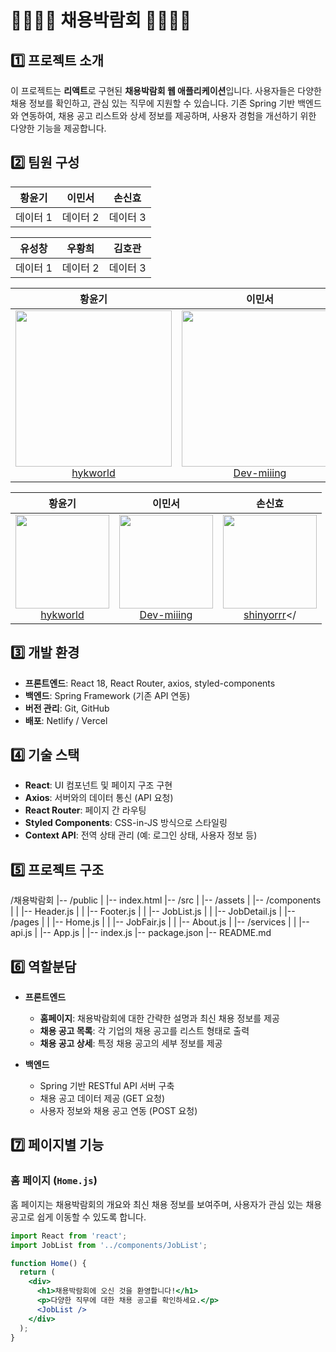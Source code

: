 # 👨‍👨‍👦‍👦 채용박람회 👨‍👩‍👧‍👧

## 1️⃣ 프로젝트 소개

이 프로젝트는 **리액트**로 구현된 **채용박람회 웹 애플리케이션**입니다. 사용자들은 다양한 채용 정보를 확인하고, 관심 있는 직무에 지원할 수 있습니다. 기존 Spring 기반 백엔드와 연동하여, 채용 공고 리스트와 상세 정보를 제공하며, 사용자 경험을 개선하기 위한 다양한 기능을 제공합니다.

## 2️⃣ 팀원 구성

| 황윤기 | 이민서 | 손신효 |
|--------|--------|--------|
| 데이터 1 | 데이터 2 | 데이터 3 |

| 유성창 | 우황희 | 김호관 |
|--------|--------|--------|
| 데이터 1 | 데이터 2 | 데이터 3 |

| 황윤기     | 이민서     | 손신효 |
|----------|----------|----------------|
| <div align="center"><a href="https://github.com/hykworld"><img src="https://avatars.githubusercontent.com/u/70290522" width="250" height="250" /></a><br><a href="https://github.com/hykworld">hykworld</a></div> | <div align="center"><a href="https://github.com/Dev-miiing"><img src="https://avatars.githubusercontent.com/u/74334443" width="250" height="250" /></a><br><a href="https://github.com/Dev-miiing">Dev-miiing</a></div> | <div align="center"><a href="https://github.com/shinyorrr"><img src="https://avatars.githubusercontent.com/u/71862647" width="250" height="250" /></a><br><a href="https://github.com/shinyorrr">shinyorrr</a></div> |

| 황윤기     | 이민서     | 손신효 |
|----------|----------|----------------|
| <div align="center"><a href="https://github.com/hykworld"><img src="https://avatars.githubusercontent.com/u/70290522?v=4" width="150" height="150" /></a><br><a href="https://github.com/hykworld">hykworld</a></div> | <div align="center"><a href="https://github.com/Dev-miiing"><img src="https://avatars.githubusercontent.com/u/74334443?v=4" width="150" height="150" /></a><br><a href="https://github.com/Dev-miiing">Dev-miiing</a></div> | <div align="center"><a href="https://github.com/shinyorrr"><img src="https://avatars.githubusercontent.com/u/71862647?v=4" width="150" height="150" /></a><br><a href="https://github.com/shinyorrr">shinyorrr</a></



## 3️⃣ 개발 환경

- **프론트엔드**: React 18, React Router, axios, styled-components
- **백엔드**: Spring Framework (기존 API 연동)
- **버전 관리**: Git, GitHub
- **배포**: Netlify / Vercel

## 4️⃣ 기술 스택

- **React**: UI 컴포넌트 및 페이지 구조 구현
- **Axios**: 서버와의 데이터 통신 (API 요청)
- **React Router**: 페이지 간 라우팅
- **Styled Components**: CSS-in-JS 방식으로 스타일링
- **Context API**: 전역 상태 관리 (예: 로그인 상태, 사용자 정보 등)

## 5️⃣ 프로젝트 구조

/채용박람회 |-- /public | |-- index.html |-- /src | |-- /assets | |-- /components | | |-- Header.js | | |-- Footer.js | | |-- JobList.js | | |-- JobDetail.js | |-- /pages | | |-- Home.js | | |-- JobFair.js | | |-- About.js | |-- /services | | |-- api.js | |-- App.js | |-- index.js |-- package.json |-- README.md

## 6️⃣ 역할분담

- **프론트엔드**
  - **홈페이지**: 채용박람회에 대한 간략한 설명과 최신 채용 정보를 제공
  - **채용 공고 목록**: 각 기업의 채용 공고를 리스트 형태로 출력
  - **채용 공고 상세**: 특정 채용 공고의 세부 정보를 제공

- **백엔드**
  - Spring 기반 RESTful API 서버 구축
  - 채용 공고 데이터 제공 (GET 요청)
  - 사용자 정보와 채용 공고 연동 (POST 요청)

## 7️⃣ 페이지별 기능

### 홈 페이지 (`Home.js`)
홈 페이지는 채용박람회의 개요와 최신 채용 정보를 보여주며, 사용자가 관심 있는 채용 공고로 쉽게 이동할 수 있도록 합니다.

```jsx
import React from 'react';
import JobList from '../components/JobList';

function Home() {
  return (
    <div>
      <h1>채용박람회에 오신 것을 환영합니다!</h1>
      <p>다양한 직무에 대한 채용 공고를 확인하세요.</p>
      <JobList />
    </div>
  );
}
